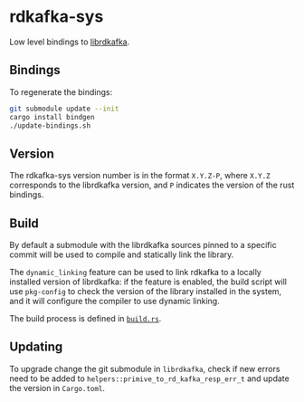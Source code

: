 # rdkafka-sys

Low level bindings to [librdkafka](https://github.com/edenhill/librdkafka).

## Bindings

To regenerate the bindings:

``` bash
git submodule update --init
cargo install bindgen
./update-bindings.sh
```

## Version

The rdkafka-sys version number is in the format `X.Y.Z-P`, where `X.Y.Z`
corresponds to the librdkafka version, and `P` indicates the version of the
rust bindings.

## Build

By default a submodule with the librdkafka sources pinned to a specific commit will
be used to compile and statically link the library.

The `dynamic_linking` feature can be used to link rdkafka to a locally installed
version of librdkafka: if the feature is enabled, the build script will use `pkg-config`
to check the version of the library installed in the system, and it will configure the
compiler to use dynamic linking.

The build process is defined in [`build.rs`].

[`build.rs`]: https://github.com/fede1024/rust-rdkafka/blob/master/rdkafka-sys/build.rs

## Updating

To upgrade change the git submodule in `librdkafka`, check if new errors
need to be added to `helpers::primive_to_rd_kafka_resp_err_t` and update
the version in `Cargo.toml`.
